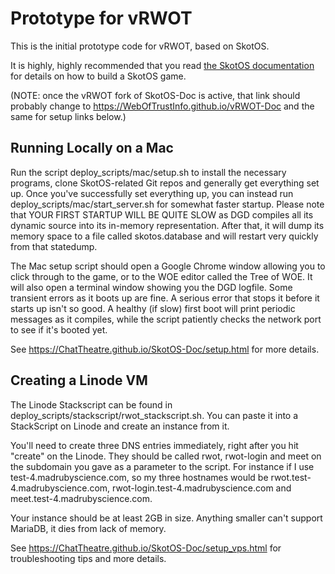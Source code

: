 # Prototype for vRWOT

This is the initial prototype code for vRWOT, based on SkotOS.

It is highly, highly recommended that you read [the SkotOS documentation](https://ChatTheatre.github.io/SkotOS-Doc) for details on how to build a SkotOS game.

(NOTE: once the vRWOT fork of SkotOS-Doc is active, that link should probably change to https://WebOfTrustInfo.github.io/vRWOT-Doc and the same for setup links below.)

## Running Locally on a Mac

Run the script deploy_scripts/mac/setup.sh to install the necessary programs, clone SkotOS-related Git repos and generally get everything set up. Once you've successfully set everything up, you can instead run deploy_scripts/mac/start_server.sh for somewhat faster startup. Please note that YOUR FIRST STARTUP WILL BE QUITE SLOW as DGD compiles all its dynamic source into its in-memory representation. After that, it will dump its memory space to a file called skotos.database and will restart very quickly from that statedump.

The Mac setup script should open a Google Chrome window allowing you to click through to the game, or to the WOE editor called the Tree of WOE. It will also open a terminal window showing you the DGD logfile. Some transient errors as it boots up are fine. A serious error that stops it before it starts up isn't so good. A healthy (if slow) first boot will print periodic messages as it compiles, while the script patiently checks the network port to see if it's booted yet.

See https://ChatTheatre.github.io/SkotOS-Doc/setup.html for more details.

## Creating a Linode VM

The Linode Stackscript can be found in deploy_scripts/stackscript/rwot\_stackscript.sh. You can paste it into a StackScript on Linode and create an instance from it.

You'll need to create three DNS entries immediately, right after you hit "create" on the Linode. They should be called rwot, rwot-login and meet on the subdomain you gave as a parameter to the script. For instance if I use test-4.madrubyscience.com, so my three hostnames would be rwot.test-4.madrubyscience.com, rwot-login.test-4.madrubyscience.com and meet.test-4.madrubyscience.com.

Your instance should be at least 2GB in size. Anything smaller can't support MariaDB, it dies from lack of memory.

See https://ChatTheatre.github.io/SkotOS-Doc/setup_vps.html for troubleshooting tips and more details.
